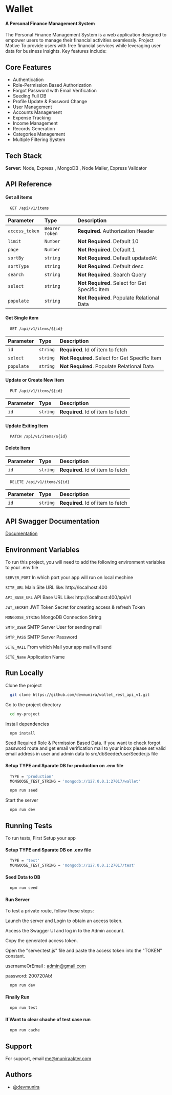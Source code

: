 
# Wallet
#### A Personal Finance Management System

The Personal Finance Management System is a web application designed to empower users to manage their financial activities seamlessly. Project Motive To provide users with free financial services while leveraging user data for business insights. Key features include:


## Core Features

 - Authentication
 - Role-Permission Based Authorization
 - Forgot Password with Email Verification
 - Seeding Full DB
 - Profile Update & Password Change
 - User Management
 - Accounts Management
 - Expense Tracking
 - Income Management
 - Records Generation
 - Categories Management
 - Multiple Filtering System


## Tech Stack

**Server:** Node, Express , MongoDB , Node Mailer, Express Validator


## API Reference

#### Get all items

```http
  GET /api/v1/items
```

| Parameter | Type     | Description                |
| :-------- | :------- | :------------------------- |
| `access_token` | `Bearer Token` | **Required**. Authorization Header |
| `limit` | `Number` | **Not Required**. Default 10 |
| `page` | `Number` | **Not Required**. Default 1 |
| `sortBy` | `string` | **Not Required**. Default updatedAt |
| `sortType` | `string` | **Not Required**. Default desc |
| `search` | `string` | **Not Required**. Search Query |
| `select` | `string` | **Not Required**. Select for Get Specific Item |
| `populate` | `string` | **Not Required**. Populate Relational Data |

#### Get Single item

```http
  GET /api/v1/items/${id}
```

| Parameter | Type     | Description                       |
| :-------- | :------- | :-------------------------------- |
| `id`      | `string` | **Required**. Id of item to fetch |
| `select` | `string` | **Not Required**. Select for Get Specific Item |
| `populate` | `string` | **Not Required**. Populate Relational Data |

#### Update or Create New Item
```http
  PUT /api/v1/items/${id}
```

| Parameter | Type     | Description                       |
| :-------- | :------- | :-------------------------------- |
| `id`      | `string` | **Required**. Id of item to fetch |

#### Update Exiting Item
```http
  PATCH /api/v1/items/${id}
```
#### Delete Item
| Parameter | Type     | Description                       |
| :-------- | :------- | :-------------------------------- |
| `id`      | `string` | **Required**. Id of item to fetch |


```http
  DELETE /api/v1/items/${id}
```

| Parameter | Type     | Description                       |
| :-------- | :------- | :-------------------------------- |
| `id`      | `string` | **Required**. Id of item to fetch |





## API Swagger Documentation

[Documentation](https://app.swaggerhub.com/apis/FSWFOFFICIAL/wallet/1.0.0#/)


## Environment Variables

To run this project, you will need to add the following environment variables to your .env file

`SERVER_PORT` In which port your app will run on local mechine

`SITE_URL` Main Site URL like: http://localhost:400

`API_BASE_URL` API Base URL Like: http://localhost:400/api/v1

`JWT_SECRET` JWT Token Secret for creating access & refresh Token

`MONGOOSE_STRING` MongoDB Connection String 

`SMTP_USER` SMTP Server User for sending mail

`SMTP_PASS` SMTP Server Password

`SITE_MAIL` From which Mail your app mail will send

`SITE_Name` Application Name




## Run Locally

Clone the project

```bash
  git clone https://github.com/devmunira/wallet_rest_api_v1.git
```

Go to the project directory

```bash
  cd my-project
```

Install dependencies

```bash
  npm install
```
Seed Required Role & Permission Based Data.
If you want to check forgot password route and get email verification mail to your inbox please set valid 
email address in user and admin data to src/dbSeeder/userSeeder.js file 

#### Setup TYPE and Sparate DB for production on .env file

```bash
  TYPE = 'production'
  MONGOOSE_TEST_STRING = 'mongodb://127.0.0.1:27017/wallet'
```


```bash
  npm run seed
```
Start the server

```bash
  npm run dev
```


## Running Tests

To run tests, First Setup your app

#### Setup TYPE and Sparate DB on .env file

```bash
  TYPE = 'test'
  MONGOOSE_TEST_STRING = 'mongodb://127.0.0.1:27017/test'
```

#### Seed Data to DB

```bash
  npm run seed
```

#### Run Server 

To test a private route, follow these steps:

Launch the server and Login to obtain an access token.

Access the Swagger UI and log in to the Admin account.

Copy the generated access token.

Open the "server.test.js" file and paste the access token into the "TOKEN" constant.

usernameOrEmail : admin@gmail.com 

password: 200720Ab!

```bash
  npm run dev
```


#### Finally Run 

```bash
  npm run test
```

#### If Want to clear chache of test case run

```bash
  npm run cache
```


## Support

For support, email me@muniraakter.com


## Authors

- [@devmunira](https://www.github.com/devmunira)

